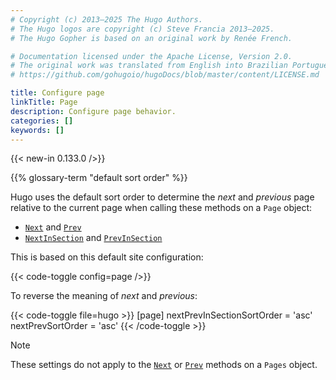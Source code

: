 ```yaml
---
# Copyright (c) 2013–2025 The Hugo Authors.
# The Hugo logos are copyright (c) Steve Francia 2013–2025.
# The Hugo Gopher is based on an original work by Renée French.

# Documentation licensed under the Apache License, Version 2.0.
# The original work was translated from English into Brazilian Portuguese.
# https://github.com/gohugoio/hugoDocs/blob/master/content/LICENSE.md

title: Configure page
linkTitle: Page
description: Configure page behavior.
categories: []
keywords: []
---
```


{{< new-in 0.133.0 />}}

{{% glossary-term "default sort order" %}}

Hugo uses the default sort order to determine the _next_ and _previous_ page relative to the current page when calling these methods on a `Page` object:

- [`Next`](/methods/page/next/) and [`Prev`](/methods/page/prev/)
- [`NextInSection`](/methods/page/nextinsection/) and [`PrevInSection`](/methods/page/previnsection/)

This is based on this default site configuration:

{{< code-toggle config=page />}}

To reverse the meaning of _next_ and _previous_:

{{< code-toggle file=hugo >}}
[page]
  nextPrevInSectionSortOrder = 'asc'
  nextPrevSortOrder = 'asc'
{{< /code-toggle >}}

> [!note]
> These settings do not apply to the [`Next`] or [`Prev`] methods on a `Pages` object.

[`Next`]: /methods/pages/next
[`Prev`]: /methods/pages/next
